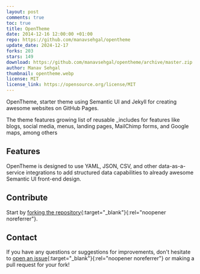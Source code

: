```yaml
---
layout: post
comments: true
toc: true
title: OpenTheme
date: 2014-12-16 12:00:00 +01:00
repo: https://github.com/manavsehgal/opentheme
update_date: 2024-12-17
forks: 203
stars: 149
download: https://github.com/manavsehgal/opentheme/archive/master.zip
author: Manav Sehgal
thumbnail: opentheme.webp
license: MIT
license_link: https://opensource.org/license/MIT
---
```


OpenTheme, starter theme using Semantic UI and Jekyll for creating awesome websites on GitHub Pages.

The theme features growing list of reusable _includes for features like blogs, social media, menus, landing pages, MailChimp forms, and Google maps, among others

## Features

OpenTheme is designed to use YAML, JSON, CSV, and other data-as-a-service integrations to add structured data capabilities to already awesome Semantic UI front-end design.

## Contribute

Start by [forking the repository](https://github.com/manavsehgal/opentheme/fork){:target="_blank"}{:rel="noopener noreferrer"}.

## Contact

If you have any questions or suggestions for improvements, don't hesitate to [open an issue](https://github.com/manavsehgal/opentheme/issues){:target="_blank"}{:rel="noopener noreferrer"} or making a pull request for your fork!
